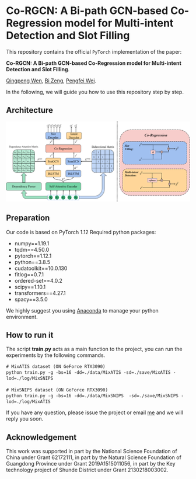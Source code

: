 # **Co-RGCN: A Bi-path GCN-based Co-Regression model for Multi-intent Detection and Slot Filling**

This repository contains the official `PyTorch` implementation of the paper: 

**Co-RGCN: A Bi-path GCN-based Co-Regression model for Multi-intent Detection and Slot Filling**.

[Qingpeng Wen](mailto:wqp@mail2.gdut.edu.cn), [Bi Zeng](mailto:zb9215@gdut.edu.cn), [Pengfei Wei](mailto:wpf@gdut.edu.cn).

In the following, we will guide you how to use this repository step by step.

## Architecture

<img src="Figures\fig1.png">

## Preparation

Our code is based on PyTorch 1.12 Required python packages:

-   numpy==1.19.1
-   tqdm==4.50.0
-   pytorch==1.12.1
-   python==3.8.5
-   cudatoolkit==10.0.130
-   fitlog==0.7.1
-   ordered-set==4.0.2
-   scipy==1.10.1
-   transformers==4.27.1
-   spacy==3.5.0

We highly suggest you using [Anaconda](https://www.anaconda.com/) to manage your python environment.

## How to run it
The script **train.py** acts as a main function to the project, you can run the experiments by the following commands.
```Shell
# MixATIS dataset (ON GeForce RTX3090)
python train.py -g -bs=16 -dd=./data/MixATIS -sd=./save/MixATIS -lod=./log/MixSNIPS

# MixSNIPS dataset (ON GeForce RTX3090)
python train.py -g -bs=16 -dd=./data/MixSNIPS  -sd=./save/MixSNIPS -lod=./log/MixATIS
```

If you have any question, please issue the project or email [me](mailto:wqp@mail2.gdut.edu.cn)  and we will reply you soon.

## Acknowledgement

This work was supported in part by the National Science Foundation of China under Grant 62172111, in part by the Natural Science Foundation of Guangdong Province under Grant 2019A1515011056, in part by the Key technology project of Shunde District under Grant 2130218003002.
